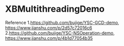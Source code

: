 # XBMultithreadingDemo
Reference
1.https://github.com/bujige/YSC-GCD-demo,  https://www.jianshu.com/p/2d57c72016c6
2.https://github.com/bujige/YSC-NSOperation-demo, https://www.jianshu.com/p/4b1d77054b35
